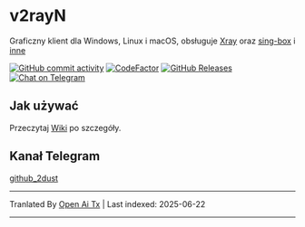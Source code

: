 # v2rayN

Graficzny klient dla Windows, Linux i macOS, obsługuje [Xray](https://github.com/XTLS/Xray-core)
oraz [sing-box](https://github.com/SagerNet/sing-box)
i [inne](https://github.com/2dust/v2rayN/wiki/List-of-supported-cores)

[![GitHub commit activity](https://img.shields.io/github/commit-activity/m/2dust/v2rayN)](https://github.com/2dust/v2rayN/commits/master)
[![CodeFactor](https://www.codefactor.io/repository/github/2dust/v2rayn/badge)](https://www.codefactor.io/repository/github/2dust/v2rayn)
[![GitHub Releases](https://img.shields.io/github/downloads/2dust/v2rayN/latest/total?logo=github)](https://github.com/2dust/v2rayN/releases)
[![Chat on Telegram](https://img.shields.io/badge/Chat%20on-Telegram-brightgreen.svg)](https://t.me/v2rayn)

## Jak używać

Przeczytaj [Wiki](https://github.com/2dust/v2rayN/wiki) po szczegóły.

## Kanał Telegram

[github_2dust](https://t.me/github_2dust)

---

Tranlated By [Open Ai Tx](https://github.com/OpenAiTx/OpenAiTx) | Last indexed: 2025-06-22

---